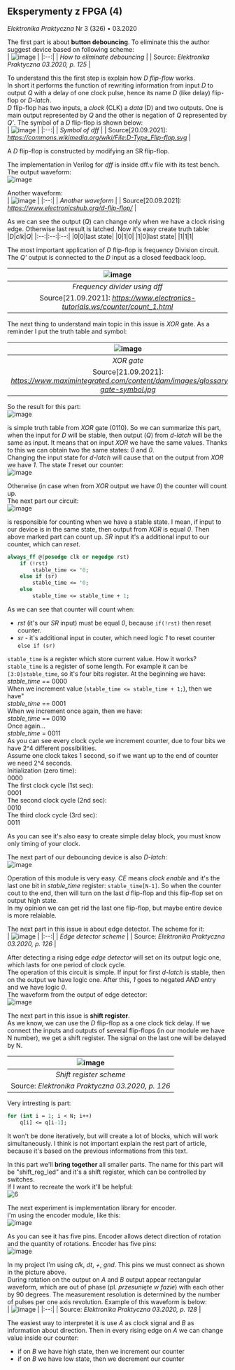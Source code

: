 ## Eksperymenty z FPGA (4)
*Elektronika Praktyczna* Nr 3 (326) • 03.2020

The first part is about **button debouncing**. To eliminate this the author
suggest device based on following scheme: <br/>
| ![image](https://user-images.githubusercontent.com/43972902/134013314-c30299a2-7033-443d-9983-093538907c47.png) |
|:--:|
| *How to eliminate debouncing* |
| Source: *Elektronika Praktyczna 03.2020, p. 125* |

To understand this the first step is explain how *D flip-flow* works. <br/>
In short it performs the function of rewriting information from input *D* to
output *Q* with a delay of one clock pulse, hence its name *D* (like delay) 
flip-flop or *D-latch*. <br>
*D* flip-flop has two inputs, a *clock* (CLK) a *data* (D) and two outputs. One
is main output represented by *Q* and the other is negation of *Q* represented 
by *Q’*. The symbol of a *D* flip-flop is shown below: <br/>
| ![image](https://user-images.githubusercontent.com/43972902/134033780-dd9b3ce6-1144-4382-8915-2dae246bd394.png) |
|:--:|
| *Symbol of dff* |
| Source[20.09.2021]: *https://commons.wikimedia.org/wiki/File:D-Type_Flip-flop.svg* |

A *D* flip-flop is constructed by modifying an SR flip-flop.

The implementation in Verilog for *dff* is inside dff.v file with its test
bench. The output waveform: <br/>
![image](https://user-images.githubusercontent.com/43972902/134030345-4e069495-1ce0-4683-84be-36b7674f2513.png)

Another waveform: <br/>
| ![image](https://user-images.githubusercontent.com/43972902/134032875-da8af41f-e7ad-40b5-b0f1-b3e0e532db16.png) |
|:--:|
| *Another waveform* |
| Source[20.09.2021]: *https://www.electronicshub.org/d-flip-flop/* |

As we can see the output (*Q*) can change only when we have a clock rising edge. 
Otherwise last result is latched. Now it's easy create truth table: <br/>
|*D*|*clk*|*Q*|
|:--:|:--:|:--:|
|0|0|last state|
|0|1|0|
|1|0|last state|
|1|1|1|

The most important application of *D* flip-flop is frequency Division circuit.
The *Q’* output is connected to the *D* input as a closed feedback loop.

| ![image](https://user-images.githubusercontent.com/43972902/134180330-a4c1a48c-0a80-4788-9536-9f72d0097fee.png) |
|:--:|
| *Frequency divider using dff* |
| Source[21.09.2021]: *https://www.electronics-tutorials.ws/counter/count_1.html* |

The next thing to understand main topic in this issue is *XOR* gate. As a 
reminder I put the truth table and symbol: <br/>

| ![image](https://user-images.githubusercontent.com/43972902/134187454-a88b3f17-89a9-4011-9dc3-f747d2676be1.png) |
|:--:|
| *XOR gate* |
| Source[21.09.2021]: *https://www.maximintegrated.com/content/dam/images/glossary/xor-gate-symbol.jpg* |

So the result for this part: <br/>
![image](https://user-images.githubusercontent.com/43972902/134188780-ff4bc2f5-b3a3-4239-b941-ff149e086b04.png)

is simple truth table from *XOR* gate (0110). So we can summarize this part, when 
the input for *D* will be stable, then output (*Q*) from *d-latch* will be the 
same as input. It means that on input *XOR* we have the same values. Thanks to
this we can obtain two the same states: *0* and *0*. <br/>
Changing the input state for *d-latch* will cause that on the output from *XOR* 
we have *1*. The state *1* reset our counter: <br/>
![image](https://user-images.githubusercontent.com/43972902/134194431-0222b806-297c-49c4-929d-b0cdadfc51aa.png)

Otherwise (in case when from *XOR* output we have *0*) the counter will count 
up. <br/>
The next part our circuit: <br/>
![image](https://user-images.githubusercontent.com/43972902/134318761-a899369e-977d-4844-91fe-91f110ac6a3c.png)

is responsible for counting when we have a stable state. I mean, if input to our
device is in the same state, then output from *XOR* is equal *0*. Then above 
marked part can count up. *SR* input it's a additional input to our counter, 
which can *reset*. <br/>
```SystemVerilog
always_ff @(posedge clk or negedge rst)
	if (!rst)
		stable_time <= '0;
	else if (sr)
		stable_time <= '0;
	else
		stable_time <= stable_time + 1;
```

As we can see that counter will count when:
- *rst* (it's our *SR* input) must be equal *0*, because `if(!rst)` then reset
	counter.
- *sr* - it's additional input in couter, which need logic *1* to reset counter
	`else if (sr)`

`stable_time` is a register which store current value. How it works? <br/>
`stable_time` is a register of some length. For example it can be 
`[3:0]stable_time`, so it's four bits register. At the beginning we have: <br/>
*stable_time* == 0000 <br/>
When we increment value (`stable_time <= stable_time + 1;`), then we have" <br/>
*stable_time* == 0001 <br/>
When we increment once again, then we have: <br/>
*stable_time* == 0010 <br/>
Once again... <br/>
*stable_time* = 0011 <br/>
As you can see every clock cycle we increment counter, due to four bits we have
2^4 different possibilities. <br/>
Assume one clock takes 1 second, so if we want up to the end of counter we need
2^4 seconds.  <br/>
Initialization (zero time):<br/>
0000 <br/>
The first clock cycle (1st sec): <br/>
0001 <br/>
The second clock cycle (2nd sec): <br/>
0010 <br/>
The third clock cycle (3rd sec): <br/>
0011 <br/>

As you can see it's also easy to create simple delay block, you must know only
timing of your clock.

The next part of our debouncing device is also *D-latch*: <br/>
![image](https://user-images.githubusercontent.com/43972902/134329124-06b38f28-b73c-4bcd-9d77-67837a355c51.png)

Operation of this module is very easy. *CE* means *clock enable* and it's the
last one bit in *stable_time* register: `stable_time[N-1]`. So when the counter
cout to the end, then will turn on the last *d* flip-flop and this flip-flop
set on output high state. <br/> In my opinion we can get rid the last one 
flip-flop, but maybe entire device is more relaiable.

The next part in this issue is about edge detector. The scheme for it: <br/>
| ![image](https://user-images.githubusercontent.com/43972902/134339227-1cb0c676-393f-40bf-bf65-2bc5a4f5dda2.png) |
|:--:|
| *Edge detector scheme* |
| Source: *Elektronika Praktyczna 03.2020, p. 126* |

After detecting a rising edge *edge detector* will set on its output logic one,
which lasts for one period of clock cycle. <br/>
The operation of this circuit is simple. If input for first *d-latch* is stable,
then on the output we have logic one. After this, *1* goes to negated *AND* 
entry and we have logic *0*. <br/>
The waveform from the output of edge detector: <br/>
![image](https://user-images.githubusercontent.com/43972902/134383503-5ea324e3-ec1f-401d-acbb-75f9d50fcb97.png)

The next part in this issue is **shift register**. <br/>
As we know, we can use the *D* flip-flop as a one clock tick delay. If we
connect the inputs and outputs of several flip-flops (in our module we have N
number), we get a shift register. The signal on the last one will be delayed by
N. <br/>

| ![image](https://user-images.githubusercontent.com/43972902/134386093-567ced41-6d09-4616-9ea8-32ddeefb59bb.png) |
|:--:|
| *Shift register scheme* |
| Source: *Elektronika Praktyczna 03.2020, p. 126* |

Very intresting is part: <br/>
```SystemVerilog
for (int i = 1; i < N; i++)
	q[i] <= q[i-1];
```

It won't be done iteratively, but will create a lot of blocks, which will work
simultaneously. I think is not important explain the rest part of article,
because it's based on the previous informations from this text.

In this part we'll **bring together** all smaller parts. The name for this part
will be "shift_reg_led" and it's a shift register, which can be controlled
by switches. <br/>
If I want to recreate the work it'll be helpful: <br/>
![6](https://user-images.githubusercontent.com/43972902/134549466-75c9da57-b13a-451d-b695-5a8c20d9c6b1.png)

The next experiment is implementation library for encoder. <br/>
I'm using the encoder module, like this: <br/>
![image](https://user-images.githubusercontent.com/43972902/134562519-5f93b082-719d-4204-8dca-c660f7544dd1.png)

As you can see it has five pins. Encoder allows detect direction of rotation and
the quantity of rotations. Encoder has five pins: <br/>
![image](https://user-images.githubusercontent.com/43972902/134662597-25a6b7ea-c455-458d-8a3f-f74f3173a1ed.png)

In my project I'm using *clk*, *dt*, *+*, *gnd*. This pins we must connect as
shown in the picture above. <br/>
During rotation on the output on *A* and *B* output appear rectangular waveform,
which are out of phase (pl. *przesunięte w fazie*) with each other by 90 degrees.
The measurement resolution is determined by the number of pulses per one axis 
revolution. Example of this waveform is below: <br/>
| ![image](https://user-images.githubusercontent.com/43972902/134663438-8f1de6a6-a2b3-46fa-8b76-82612716f29b.png) |
|:--:|
| Source: *Elektronika Praktyczna 03.2020, p. 128* |

The easiest way to interpretet it is use *A* as clock signal and *B* as 
information about direction. Then in every rising edge on *A* we can change 
value inside our counter: 
- if on *B* we have high state, then we increment our counter
- if on *B* we have low state, then we decrement our counter


